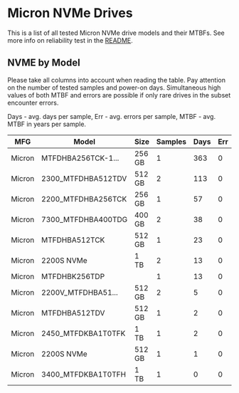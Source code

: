 Micron NVMe Drives
==================

This is a list of all tested Micron NVMe drive models and their MTBFs. See more
info on reliability test in the [README](https://github.com/bsdhw/SMART).

NVME by Model
------------

Please take all columns into account when reading the table. Pay attention on the
number of tested samples and power-on days. Simultaneous high values of both MTBF
and errors are possible if only rare drives in the subset encounter errors.

Days - avg. days per sample,
Err  - avg. errors per sample,
MTBF - avg. MTBF in years per sample.

| MFG       | Model              | Size   | Samples | Days  | Err   | MTBF |
|-----------|--------------------|--------|---------|-------|-------|------|
| Micron    | MTFDHBA256TCK-1... | 256 GB | 1       | 363   | 0     | 1.00   |
| Micron    | 2300_MTFDHBA512TDV | 512 GB | 2       | 113   | 0     | 0.31   |
| Micron    | 2200_MTFDHBA256TCK | 256 GB | 1       | 57    | 0     | 0.16   |
| Micron    | 7300_MTFDHBA400TDG | 400 GB | 2       | 38    | 0     | 0.11   |
| Micron    | MTFDHBA512TCK      | 512 GB | 1       | 23    | 0     | 0.07   |
| Micron    | 2200S NVMe         | 1 TB   | 2       | 13    | 0     | 0.04   |
| Micron    | MTFDHBK256TDP      |        | 1       | 13    | 0     | 0.04   |
| Micron    | 2200V_MTFDHBA51... | 512 GB | 2       | 5     | 0     | 0.01   |
| Micron    | MTFDHBA512TDV      | 512 GB | 1       | 2     | 0     | 0.01   |
| Micron    | 2450_MTFDKBA1T0TFK | 1 TB   | 1       | 2     | 0     | 0.01   |
| Micron    | 2200S NVMe         | 512 GB | 1       | 1     | 0     | 0.00   |
| Micron    | 3400_MTFDKBA1T0TFH | 1 TB   | 1       | 0     | 0     | 0.00   |
